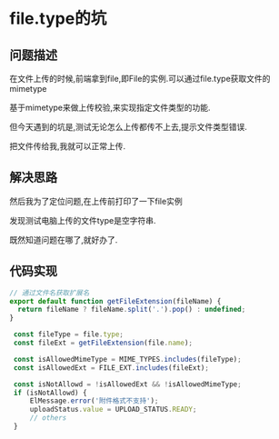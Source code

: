 # file.type的坑

## 问题描述

在文件上传的时候,前端拿到file,即File的实例.可以通过file.type获取文件的mimetype

基于mimetype来做上传校验,来实现指定文件类型的功能.

但今天遇到的坑是,测试无论怎么上传都传不上去,提示文件类型错误.

把文件传给我,我就可以正常上传.

## 解决思路

然后我为了定位问题,在上传前打印了一下file实例

发现测试电脑上传的文件type是空字符串.

既然知道问题在哪了,就好办了.

## 代码实现

```javascript
// 通过文件名获取扩展名
export default function getFileExtension(fileName) {
  return fileName ? fileName.split('.').pop() : undefined;
}

 const fileType = file.type;
 const fileExt = getFileExtension(file.name);

 const isAllowedMimeType = MIME_TYPES.includes(fileType);
 const isAllowedExt = FILE_EXT.includes(fileExt);

 const isNotAllowd = !isAllowedExt && !isAllowedMimeType;
 if (isNotAllowd) {
     ElMessage.error('附件格式不支持');
     uploadStatus.value = UPLOAD_STATUS.READY;
     // others
 }

```





